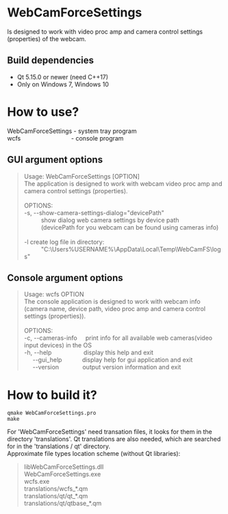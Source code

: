 # WebCamForceSettings
Is designed to work with video proc amp and camera control settings (properties) of the webcam.

## Build dependencies
* Qt 5.15.0 or newer (need C++17)
* Only on Windows 7, Windows 10

# How to use?
WebCamForceSettings - system tray program<br/>
wcfs&nbsp;&nbsp;&nbsp;&nbsp;&nbsp;&nbsp;&nbsp;&nbsp;&nbsp;&nbsp;&nbsp;&nbsp;&nbsp;&nbsp;&nbsp;&nbsp;&nbsp;&nbsp;&nbsp;&nbsp;&nbsp;&nbsp;&nbsp;&nbsp;&nbsp;&nbsp;&nbsp;&nbsp;&nbsp;&nbsp;- console program

## GUI argument options
>Usage: WebCamForceSettings [OPTION]<br/>
The application is designed to work with webcam video proc amp and camera control settings (properties).<br/><br/>
OPTIONS:<br/>
-s, --show-camera-settings-dialog="devicePath"<br/>
&nbsp;&nbsp;&nbsp;&nbsp;&nbsp;&nbsp;&nbsp;&nbsp;&nbsp;&nbsp;show dialog web camera settings by device path<br/>
&nbsp;&nbsp;&nbsp;&nbsp;&nbsp;&nbsp;&nbsp;&nbsp;&nbsp;&nbsp;(devicePath for you webcam can be found using cameras info)<br/><br/>
-l	create log file in directory:<br/>
&nbsp;&nbsp;&nbsp;&nbsp;&nbsp;&nbsp;&nbsp;&nbsp;&nbsp;&nbsp;"C:\Users\%USERNAME%\AppData\Local\Temp\WebCamFS\logs"<br/>

## Console argument options
>Usage: wcfs OPTION<br/>
The console application is designed to work with webcam info (camera name, device path, video proc amp and camera control settings (properties)).<br/><br/>
OPTIONS:<br/>
-c, --cameras-info&nbsp;&nbsp;&nbsp;&nbsp;&nbsp;print info for all available web cameras(video input devices) in the OS<br/>
-h, --help&nbsp;&nbsp;&nbsp;&nbsp;&nbsp;&nbsp;&nbsp;&nbsp;&nbsp;&nbsp;&nbsp;&nbsp;&nbsp;&nbsp;&nbsp;&nbsp;&nbsp;&nbsp;&nbsp;display this help and exit<br/>
&nbsp;&nbsp;&nbsp;&nbsp;&nbsp;--gui_help&nbsp;&nbsp;&nbsp;&nbsp;&nbsp;&nbsp;&nbsp;&nbsp;&nbsp;&nbsp;&nbsp;&nbsp;display help for gui application and exit<br/>
&nbsp;&nbsp;&nbsp;&nbsp;&nbsp;--version&nbsp;&nbsp;&nbsp;&nbsp;&nbsp;&nbsp;&nbsp;&nbsp;&nbsp;&nbsp;&nbsp;&nbsp;&nbsp;&nbsp;output version information and exit<br/>

# How to build it?
`qmake WebCamForceSettings.pro`<br/>
`make`

For 'WebCamForceSettings' need transation files, it looks for them in the directory 'translations'. Qt translations are also needed, which are searched for in the 'translations / qt' directory.<br/>
Approximate file types location scheme (without Qt libraries):
> libWebCamForceSettings.dll<br/>
> WebCamForceSettings.exe<br/>
> wcfs.exe<br/>
> translations/wcfs_\*.qm<br/>
> translations/qt/qt_\*.qm<br/>
> translations/qt/qtbase_\*.qm<br/>
